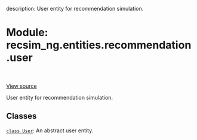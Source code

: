 description: User entity for recommendation simulation.

<div itemscope itemtype="http://developers.google.com/ReferenceObject">
<meta itemprop="name" content="recsim_ng.entities.recommendation.user" />
<meta itemprop="path" content="Stable" />
</div>

# Module: recsim_ng.entities.recommendation.user

<!-- Insert buttons and diff -->

<table class="tfo-notebook-buttons tfo-api nocontent" align="left">

</table>

<a target="_blank" href="https://github.com/google-research/recsim_ng/tree/master/recsim_ng/entities/recommendation/user.py">View
source</a>

User entity for recommendation simulation.

## Classes

[`class User`](../../../recsim_ng/entities/recommendation/user/User.md): An
abstract user entity.
